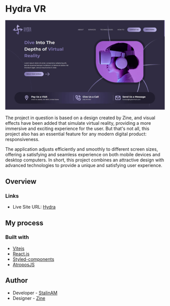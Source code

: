 # Hydra VR

![](./public/desktop.webp)

The project in question is based on a design created by Zine, and visual effects have been added that simulate virtual reality, providing a more immersive and exciting experience for the user. But that's not all, this project also has an essential feature for any modern digital product: responsiveness.

The application adjusts efficiently and smoothly to different screen sizes, offering a satisfying and seamless experience on both mobile devices and desktop computers. In short, this project combines an attractive design with advanced technologies to provide a unique and satisfying user experience.

## Overview

### Links

- Live Site URL: [Hydra](https://hydravr.netlify.app/)

## My process

### Built with

- [Vitejs](https://vitejs.dev/)
- [React.js](https://reactjs.org/)
- [Styled-components](https://styled-components.com/docs/basics)
- [AtroposJS](https://atroposjs.com/)

## Author

- Developer - [StalinAM](https://github.com/StalinAM)
- Designer - [Zine](https://www.figma.com/@zinefalouti)
